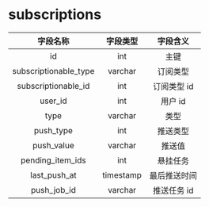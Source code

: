 # subscriptions

| 字段名称 | 字段类型 | 字段含义 |
| :-----: | :-----: | :-----: 
| id | int | 主键 |
| subscriptionable_type | varchar | 订阅类型 |
| subscriptionable_id | int | 订阅类型 id |
| user_id | int | 用户 id |
| type | varchar | 类型 |
| push_type | int | 推送类型 |
| push_value | varchar | 推送值 |
| pending_item_ids | int | 悬挂任务 |
| last_push_at | timestamp | 最后推送时间 |
| push_job_id | varchar | 推送任务 id |

